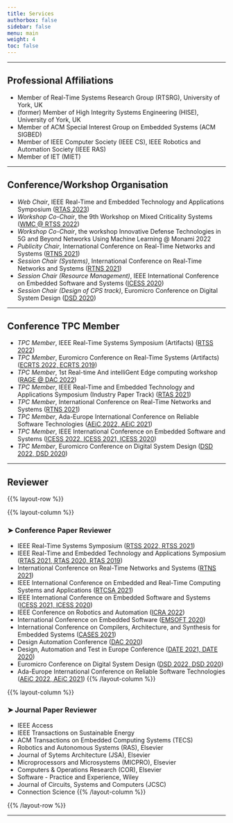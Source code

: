 ```yaml
---
title: Services
authorbox: false
sidebar: false
menu: main
weight: 4
toc: false
---
```


---

## Professional Affiliations

- Member of Real-Time Systems Research Group (RTSRG), University of York, UK
- (former) Member of High Integrity Systems Engineering (HISE), University of York, UK
- Member of ACM Special Interest Group on Embedded Systems (ACM SIGBED)
- Member of IEEE Computer Society (IEEE CS), IEEE Robotics and Automation Society (IEEE RAS)
- Member of IET (MIET)


---

## Conference/Workshop Organisation

- *Web Chair*, IEEE Real-Time and Embedded Technology and Applications Symposium (<u>RTAS 2023</u>)
- *Workshop Co-Chair*, the 9th Workshop on Mixed Criticality Systems (<u>WMC @ RTSS 2022</u>)
- *Workshop Co-Chair*, the workshop Innovative Defense Technologies in 5G and Beyond Networks Using Machine Learning @ Monami 2022
- *Publicity Chair*, International Conference on Real-Time Networks and Systems (<u>RTNS 2021</u>)
- *Session Chair (Systems)*, International Conference on Real-Time Networks and Systems (<u>RTNS 2021</u>)
- *Session Chair (Resource Management)*, IEEE International Conference on Embedded Software and Systems (<u>ICESS 2020</u>)
- *Session Chair (Design of CPS track)*, Euromicro Conference on Digital System Design (<u>DSD 2020</u>)


---

## Conference TPC Member

- *TPC Member*, IEEE Real-Time Systems Symposium (Artifacts) (<u>RTSS 2022</u>)
- *TPC Member*, Euromicro Conference on Real-Time Systems (Artifacts) (<u>ECRTS 2022, ECRTS 2019</u>)
- *TPC Member*, 1st Real-time And intelliGent Edge computing workshop (<u>RAGE @ DAC 2022</u>)
- *TPC Member*, IEEE Real-Time and Embedded Technology and Applications Symposium (Industry Paper Track) (<u>RTAS 2021</u>) 
- *TPC Member*, International Conference on Real-Time Networks and Systems (<u>RTNS 2021</u>)
- *TPC Member*, Ada-Europe International Conference on Reliable Software Technologies  (<u>AEiC 2022, AEiC 2021</u>)
- *TPC Member*, IEEE International Conference on Embedded Software and Systems (<u>ICESS 2022, ICESS 2021, ICESS 2020</u>)
- *TPC Member*, Euromicro Conference on Digital System Design (<u>DSD 2022, DSD 2020</u>)


---

## Reviewer

{{% layout-row %}}

{{% layout-column %}}
### ➤ Conference Paper Reviewer

- IEEE Real-Time Systems Symposium (<u>RTSS 2022, RTSS 2021</u>)
- IEEE Real-Time and Embedded Technology and Applications Symposium (<u>RTAS 2021, RTAS 2020, RTAS 2019</u>)
- International Conference on Real-Time Networks and Systems (<u>RTNS 2021</u>)
- IEEE International Conference on Embedded and Real-Time Computing Systems and Applications (<u>RTCSA 2021</u>)
- IEEE International Conference on Embedded Software and Systems (<u>ICESS 2021, ICESS 2020</u>)
- IEEE Conference on Robotics and Automation (<u>ICRA 2022</u>) 
- International Conference on Embedded Software (<u>EMSOFT 2020</u>)
- International Conference on Compilers, Architecture, and Synthesis for Embedded Systems (<u>CASES 2021</u>)
- Design Automation Conference (<u>DAC 2020</u>)
- Design, Automation and Test in Europe Conference (<u>DATE 2021, DATE 2020</u>)
- Euromicro Conference on Digital System Design (<u>DSD 2022, DSD 2020</u>)
- Ada-Europe International Conference on Reliable Software Technologies (<u>AEiC 2022, AEiC 2021</u>)
{{% /layout-column %}}

{{% layout-column %}}
### ➤ Journal Paper Reviewer

- IEEE Access
- IEEE Transactions on Sustainable Energy
- ACM Transactions on Embedded Computing Systems (TECS)
- Robotics and Autonomous Systems (RAS), Elsevier
- Journal of Sytems Architecture (JSA), Elsevier
- Microprocessors and Microsystems (MICPRO), Elsevier
- Computers & Operations Research (COR), Elsevier
- Software - Practice and Experience, Wiley
- Journal of Circuits, Systems and Computers (JCSC)
- Connection Science
{{% /layout-column %}}

{{% /layout-row %}}

---
